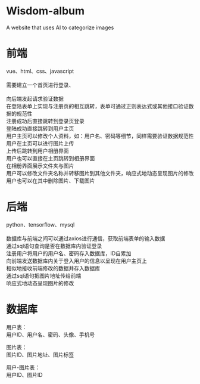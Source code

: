 # Wisdom-album
A website that uses AI to categorize images

# 前端
  vue、html、css、javascript  <br><br>
  需要建立一个首页进行登录、<br>  
  向后端发起请求验证数据<br>
  在登陆表单上实现与注册页的相互跳转，表单可通过正则表达式或其他接口验证数据的规范性<br>
  注册成功后直接跳转到登录页登录<br>
  登陆成功直接跳转到用户主页<br>
  用户主页可以修改个人资料，如：用户名、密码等细节，同样需要验证数据规范性<br>
  用户在主页可以进行图片上传<br>
  上传后跳转到用户相册界面<br>
  用户也可以直接在主页跳转到相册界面<br>
  在相册界面展示文件夹与图片<br>
  用户可以修改文件夹名称并转移图片到其他文件夹，响应式地动态呈现图片的修改<br>
  用户也可以在其中删除图片、下载图片<br>
  
# 后端
  python、tensorflow、mysql<br><br>
  数据库与前端之间可以通过axios进行通信，获取前端表单的输入数据<br>
  通过sql语句查询是否在数据库内验证登录<br>
  注册用户将用户的用户名、密码存入数据库，ID自累加<br>
  向前端发送数据库内关于登入用户的信息以呈现在用户主页上<br>
  相似地接收前端修改的数据并存入数据库<br>
  通过sql语句把图片地址传给前端<br>
  响应式地动态呈现图片的修改<br>

# 数据库

  用户表：  <br>
  用户ID、用户名、密码、头像、手机号<br>

  图片表：<br>
  图片ID、图片地址、图片标签<br>
  
  用户-图片表：<br>
  用户ID、图片ID<br>
